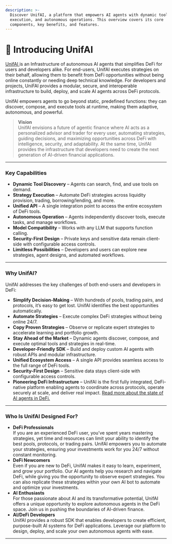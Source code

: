 ```yaml
---
description: >-
  Discover UnifAI, a platform that empowers AI agents with dynamic tools, secure
  execution, and autonomous operations. This overview covers its core
  components, key benefits, and features.
---
```


# 🎯 Introducing UnifAI

[UnifAI ](https://unifai.network/)is an Infrastructure of autonomous AI agents that simplifies DeFi for users and developers alike. For end-users, UnifAI executes strategies on their behalf, allowing them to benefit from DeFi opportunities without being online constantly or needing deep technical knowledge. For developers and projects, UniFAI provides a modular, secure, and interoperable infrastructure to build, deploy, and scale AI agents across DeFi protocols.

UnifAI empowers agents to go beyond static, predefined functions: they can discover, compose, and execute tools at runtime, making them adaptive, autonomous, and powerful.

> **Vision**\
> UnifAI envisions a future of agentic finance where AI acts as a personalized advisor and trader for every user, automating strategies, guiding decisions, and maximizing opportunities across DeFi with intelligence, security, and adaptability. At the same time, UnifAI provides the infrastructure that developers need to create the next generation of AI-driven financial applications.

***

### **Key Capabilities**

* **Dynamic Tool Discovery** – Agents can search, find, and use tools on demand.
* **Strategy Execution** – Automate DeFi strategies across liquidity provision, trading, borrowing/lending, and more.
* **Unified API** – A single integration point to access the entire ecosystem of DeFi tools.
* **Autonomous Operation** – Agents independently discover tools, execute tasks, and manage workflows.
* **Model Compatibility** – Works with any LLM that supports function calling.
* **Security-First Design** – Private keys and sensitive data remain client-side with configurable access controls.
* **Limitless Possibilities** – Developers and users can explore new strategies, agent designs, and automated workflows.

***

### **Why UnifAI?**

UnifAI addresses the key challenges of both end-users and developers in DeFi:

* **Simplify Decision-Making** – With hundreds of pools, trading pairs, and protocols, it’s easy to get lost. UnifAI identifies the best opportunities automatically.
* **Automate Strategies** – Execute complex DeFi strategies without being online 24/7.
* **Copy Proven Strategies** – Observe or replicate expert strategies to accelerate learning and portfolio growth.
* **Stay Ahead of the Market** – Dynamic agents discover, compose, and execute optimal tools and strategies in real-time.
* **Developer-Friendly SDK** – Build and deploy custom AI agents with robust APIs and modular infrastructure.
* **Unified Ecosystem Access** – A single API provides seamless access to the full range of DeFi tools.
* **Security-First Design** – Sensitive data stays client-side with configurable access controls.
* **Pioneering DeFi Infrastructure** – UnifAI is the first fully integrated, DeFi-native platform enabling agents to coordinate across protocols, operate securely at scale, and deliver real impact. [Read more about the state of AI agents in DeFi.](https://www.forbes.com/sites/clorischen/2025/04/26/ai-agents-havent-taken-over-defi-yet/)

***

### Who Is UnifAI Designed For?

* **DeFi Professionals**\
  If you are an experienced DeFi user, you’ve spent years mastering strategies, yet time and resources can limit your ability to identify the best pools, protocols, or trading pairs. UnifAI empowers you to automate your strategies, ensuring your investments work for you 24/7 without constant monitoring.
* **DeFi Newcomers**\
  Even if you are new to DeFi, UnifAI makes it easy to learn, experiment, and grow your portfolio. Our AI agents help you research and navigate DeFi, while giving you the opportunity to observe expert strategies. You can also replicate these strategies within your own AI bot to automate and optimize your investments.
* **AI Enthusiasts**\
  For those passionate about AI and its transformative potential, UnifAI offers a unique opportunity to explore autonomous agents in the DeFi space. Join us in pushing the boundaries of AI-driven finance.
* **AI/DeFi Developers**\
  UnifAI provides a robust SDK that enables developers to create efficient, purpose-built AI systems for DeFi applications. Leverage our platform to design, deploy, and scale your own autonomous agents with ease.

***

